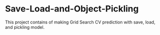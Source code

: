 # Save-Load-and-Object-Pickling
This project contains of making Grid Search CV prediction with save, load, and pickling model.
